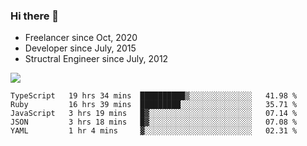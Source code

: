 ### Hi there 👋

- Freelancer since Oct, 2020
- Developer since July, 2015
- Structral Engineer since July, 2012

<img src="https://github-readme-stats.vercel.app/api?username=an-lee&show_icons=true&icon_color=0366d6&text_color=24292e&bg_color=ffffff&hide_title=true" />

<!--START_SECTION:waka-->
```text
TypeScript   19 hrs 34 mins  ██████████▒░░░░░░░░░░░░░░   41.98 % 
Ruby         16 hrs 39 mins  █████████░░░░░░░░░░░░░░░░   35.71 % 
JavaScript   3 hrs 19 mins   █▓░░░░░░░░░░░░░░░░░░░░░░░   07.14 % 
JSON         3 hrs 18 mins   █▓░░░░░░░░░░░░░░░░░░░░░░░   07.08 % 
YAML         1 hr 4 mins     ▓░░░░░░░░░░░░░░░░░░░░░░░░   02.31 % 
```
<!--END_SECTION:waka-->
